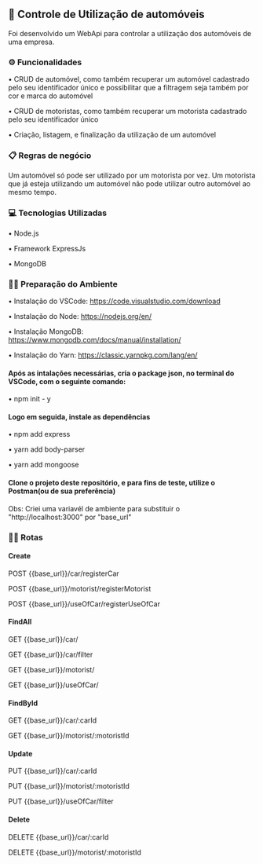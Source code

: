 ## 🚗 Controle de Utilização de automóveis

Foi desenvolvido um WebApi para controlar a utilização dos automóveis de uma empresa.

### ⚙ Funcionalidades

• CRUD de automóvel, como também recuperar um automóvel cadastrado pelo seu identificador
único e possibilitar que a filtragem seja também por cor e marca do automóvel

• CRUD de motoristas, como também recuperar um motorista cadastrado pelo seu identificador 
único

• Criação, listagem, e finalização da utilização de um automóvel

### 📋 Regras de negócio

Um automóvel só pode ser utilizado por um motorista por vez. Um 
motorista que já esteja utilizando um automóvel não pode utilizar outro automóvel ao mesmo 
tempo.

### 💻 Tecnologias Utilizadas

• Node.js

• Framework ExpressJs 

• MongoDB

### 👩‍💻 Preparação do Ambiente

• Instalação do VSCode: https://code.visualstudio.com/download

• Instalação do Node: https://nodejs.org/en/

• Instalação MongoDB: https://www.mongodb.com/docs/manual/installation/

• Instalação do Yarn: https://classic.yarnpkg.com/lang/en/

#### Após as intalações necessárias, cria o package json, no terminal do VSCode, com o seguinte comando:

• npm init - y

#### Logo em seguida, instale as dependências

• npm add express

• yarn add body-parser

• yarn add mongoose

#### Clone o projeto deste repositório, e para fins de teste, utilize o Postman(ou de sua preferência)

Obs: Criei uma variavél de ambiente para substituir o "http://localhost:3000" por "base_url"

### 🚛🚛 Rotas

#### Create

POST {{base_url}}/car/registerCar

POST {{base_url}}/motorist/registerMotorist

POST {{base_url}}/useOfCar/registerUseOfCar


#### FindAll

GET {{base_url}}/car/

GET {{base_url}}/car/filter

GET {{base_url}}/motorist/

GET {{base_url}}/useOfCar/


#### FindById

GET {{base_url}}/car/:carId

GET {{base_url}}/motorist/:motoristId


#### Update

PUT {{base_url}}/car/:carId

PUT {{base_url}}/motorist/:motoristId

PUT {{base_url}}/useOfCar/filter


#### Delete

DELETE {{base_url}}/car/:carId

DELETE {{base_url}}/motorist/:motoristId














